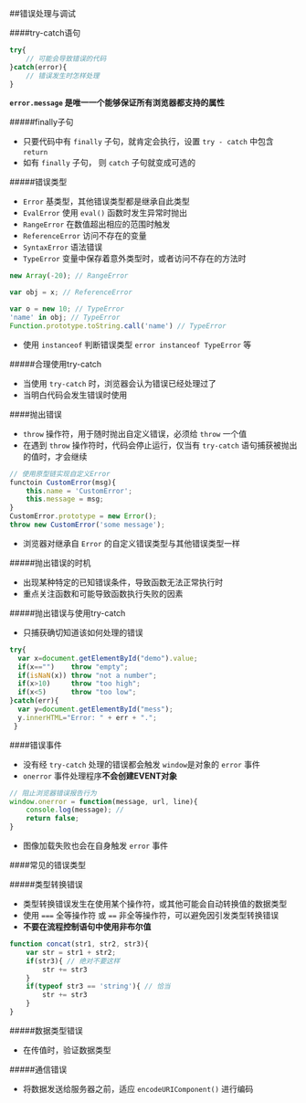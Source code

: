##错误处理与调试

####try-catch语句

```js
try{
	// 可能会导致错误的代码
}catch(error){
	// 错误发生时怎样处理
}
```
**`error.message` 是唯一一个能够保证所有浏览器都支持的属性**

#####finally子句

- 只要代码中有 `finally` 子句，就肯定会执行，设置 `try - catch` 中包含 `return`
- 如有 `finally` 子句， 则 `catch` 子句就变成可选的

#####错误类型

- `Error` 基类型，其他错误类型都是继承自此类型
- `EvalError` 使用 `eval()` 函数时发生异常时抛出
- `RangeError` 在数值超出相应的范围时触发
- `ReferenceError` 访问不存在的变量
- `SyntaxError` 语法错误
- `TypeError` 变量中保存着意外类型时，或者访问不存在的方法时

```js
new Array(-20); // RangeError

var obj = x; // ReferenceError

var o = new 10; // TypeError
'name' in obj; // TypeError
Function.prototype.toString.call('name') // TypeError
```

- 使用 `instanceof` 判断错误类型 `error instanceof TypeError` 等

#####合理使用try-catch

- 当使用 `try-catch` 时，浏览器会认为错误已经处理过了
- 当明白代码会发生错误时使用

####抛出错误

- `throw` 操作符，用于随时抛出自定义错误，必须给 `throw` 一个值
- 在遇到 `throw` 操作符时，代码会停止运行，仅当有 `try-catch` 语句捕获被抛出的值时，才会继续

```js
// 使用原型链实现自定义Error
functoin CustomError(msg){
	this.name = 'CustomError';
	this.message = msg;
}
CustomError.prototype = new Error();
throw new CustomError('some message');
```

- 浏览器对继承自 `Error` 的自定义错误类型与其他错误类型一样

#####抛出错误的时机

- 出现某种特定的已知错误条件，导致函数无法正常执行时
- 重点关注函数和可能导致函数执行失败的因素

#####抛出错误与使用try-catch

- 只捕获确切知道该如何处理的错误

```js
try{
  var x=document.getElementById("demo").value;
  if(x=="")    throw "empty";
  if(isNaN(x)) throw "not a number";
  if(x>10)     throw "too high";
  if(x<5)      throw "too low";
}catch(err){
  var y=document.getElementById("mess");
  y.innerHTML="Error: " + err + ".";
 }
```

####错误事件

- 没有经 `try-catch` 处理的错误都会触发 `window`是对象的 `error` 事件
- `onerror` 事件处理程序**不会创建EVENT对象**

```js
// 阻止浏览器错误报告行为
window.onerror = function(message, url, line){
	console.log(message); //
	return false;
}
```

- 图像加载失败也会在自身触发 `error` 事件

####常见的错误类型

#####类型转换错误

- 类型转换错误发生在使用某个操作符，或其他可能会自动转换值的数据类型
- 使用 `===` 全等操作符 或 `==` 非全等操作符，可以避免因引发类型转换错误
- **不要在流程控制语句中使用非布尔值**

```js
function concat(str1, str2, str3){
	var str = str1 + str2;
	if(str3){ // 绝对不要这样
		str += str3
	}
	if(typeof str3 == 'string'){ // 恰当
		str += str3
	}
}
```

#####数据类型错误

- 在传值时，验证数据类型

#####通信错误

- 将数据发送给服务器之前，适应 `encodeURIComponent()` 进行编码
